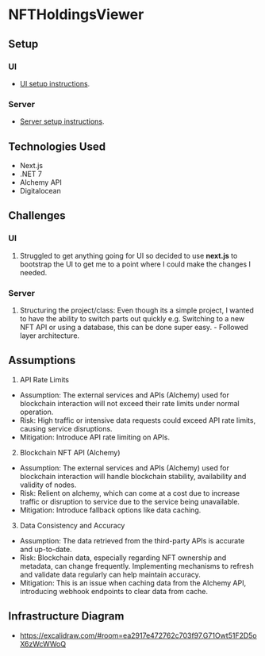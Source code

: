 # NFTHoldingsViewer

## Setup

### UI

- [UI setup instructions](https://github.com/dlycakis15/NFTHoldingsViewer/blob/master/UI/nft-holdings-viewer-app/README.md).

### Server

- [Server setup instructions](https://github.com/dlycakis15/NFTHoldingsViewer/blob/master/Server/NFTHoldingsViewer.API/README.md).

## Technologies Used

- Next.js
- .NET 7
- Alchemy API
- Digitalocean

## Challenges

### UI
1. Struggled to get anything going for UI so decided to use **next.js** to bootstrap the UI to get me to a point where I could make the changes I needed. 

### Server
1. Structuring the project/class: Even though its a simple project, I wanted to have the ability to switch parts out quickly e.g. Switching to a new NFT API or using a database, this can be done super easy. - Followed layer architecture.

## Assumptions

1. API Rate Limits
- Assumption: The external services and APIs (Alchemy) used for blockchain interaction will not exceed their rate limits under normal operation.
- Risk: High traffic or intensive data requests could exceed API rate limits, causing service disruptions.
- Mitigation: Introduce API rate limiting on APIs.
  
2. Blockchain NFT API (Alchemy)
- Assumption: The external services and APIs (Alchemy) used for blockchain interaction will handle blockchain stability, availability and validity of nodes.
- Risk: Relient on alchemy, which can come at a cost due to increase traffic or disruption to service due to the service being unavailable.
- Mitigation: Introduce fallback options like data caching.
  
3. Data Consistency and Accuracy
- Assumption: The data retrieved from the third-party APIs is accurate and up-to-date.
- Risk: Blockchain data, especially regarding NFT ownership and metadata, can change frequently. Implementing mechanisms to refresh and validate data regularly can help maintain accuracy.
- Mitigation: This is an issue when caching data from the Alchemy API, introducing webhook endpoints to clear data from cache.


## Infrastructure Diagram

- https://excalidraw.com/#room=ea2917e472762c703f97,G71Owt51F2D5oX6zWcWWoQ

